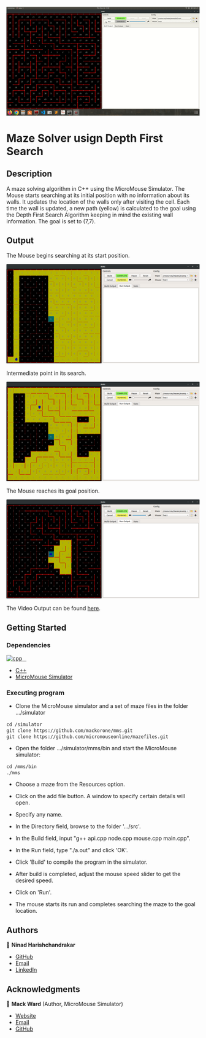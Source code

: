 ![alt text](/output/output.gif)

# Maze Solver usign Depth First Search

## Description

A maze solving algorithm in C++ using the MicroMouse Simulator. The Mouse starts searching at its initial position with no information about its walls. It updates the location of the walls only after visiting the cell. Each time the wall is updated, a new path (yellow) is calculated to the goal using the Depth First Search Algorithm keeping in mind the existing wall information. The goal is set to (7,7).

## Output

The Mouse begins searching at its start position.

![alt text](/output/output1.png)

Intermediate point in its search.

![alt text](/output/output2.png)

The Mouse reaches its goal position.

![alt text](/output/output3.png)


The Video Output can be found [here](https://drive.google.com/file/d/1MMMz3iHsMKDaRkGAD7gRIdvhdlXJwaFh/view?usp=sharing).


## Getting Started

### Dependencies

<p align="left"> 
<a href="https://www.cplusplus.com/" target="_blank" rel="noreferrer"> <img src="https://upload.wikimedia.org/wikipedia/commons/thumb/1/18/ISO_C%2B%2B_Logo.svg/800px-ISO_C%2B%2B_Logo.svg.png" alt="cpp" width="40" height="40"/> &ensp;</a>

* [C++](https://www.cplusplus.com/)
* [MicroMouse Simulator](https://github.com/mackorone/mms)

### Executing program

* Clone the MicroMouse simulator and a set of maze files in the folder .../simulator
```
cd /simulator
git clone https://github.com/mackorone/mms.git
git clone https://github.com/micromouseonline/mazefiles.git
```

* Open the folder .../simulator/mms/bin and start the MicroMouse simulator:
```
cd /mms/bin
./mms
```

* Choose a maze from the Resources option.

* Click on the add file button. A window to specify certain details will open.

* Specify any name.

* In the Directory field, browse to the folder '.../src'.

* In the Build field, input "g++ api.cpp node.cpp mouse.cpp main.cpp".

* In the Run field, type "./a.out" and click 'OK'.

* Click 'Build' to compile the program in the simulator.

* After build is completed, adjust the mouse speed slider to get the desired speed.

* Click on 'Run'.

* The mouse starts its run and completes searching the maze to the goal location.


## Authors

👤 **Ninad Harishchandrakar**

* [GitHub](https://github.com/ninadharish)
* [Email](ninad.harish@gmail.com)
* [LinkedIn](https://linkedin.com/in/ninadharish)


## Acknowledgments

👤 **Mack Ward** (Author, MicroMouse Simulator)

* [Website](https://www.mackorone.com/)
* [Email](mackorone@gmail.com)
* [GitHub](https://github.com/mackorone)

